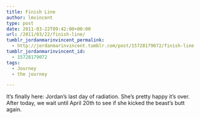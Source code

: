 ```yaml
---
title: Finish Line
author: lmvincent
type: post
date: 2011-03-22T09:42:00+00:00
url: /2011/03/22/finish-line/
tumblr_jordanmarinvincent_permalink:
  - http://jordanmarinvincent.tumblr.com/post/15728179072/finish-line
tumblr_jordanmarinvincent_id:
  - 15728179072
tags:
  - Journey
  - the journey

---
```

It&rsquo;s finally here: Jordan&rsquo;s last day of radiation. She&rsquo;s pretty happy it&rsquo;s over. After today, we wait until April 20th to see if she kicked the beast&rsquo;s butt again.

<div class="blogger-post-footer">
  <img loading="lazy" width="1" height="1" src="https://blogger.googleusercontent.com/tracker/9039099668816362935-325156996607782993?l=jordansjourney2.blogspot.com" alt="" />
</div>